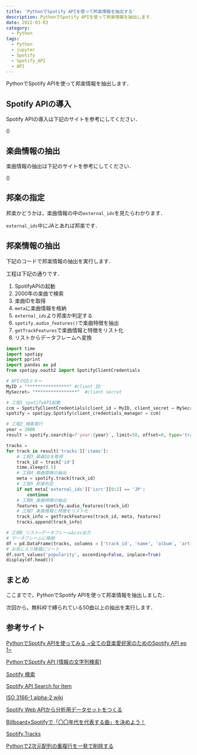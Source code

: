```yaml
---
title: 'PythonでSpotify APIを使って邦楽情報を抽出する'
description: PythonでSpotify APIを使って邦楽情報を抽出します．
date: 2022-03-03
category: 
  - Python
tags:
  - Python
  - jupyter
  - Spotify
  - Spotify_API
  - API
---
```


<!-- https://www.hamlet-engineer.com -->
PythonでSpotify APIを使って邦楽情報を抽出します．

<!-- more -->

<ClientOnly>
  <CallInArticleAdsense />
</ClientOnly>






## Spotify APIの導入
Spotify APIの導入は下記のサイトを参考にしてください．

()

## 楽曲情報の抽出
楽曲情報の抽出は下記のサイトを参考にしてください．

()

## 邦楽の指定
邦楽かどうかは，楽曲情報の中の`external_ids`を見たらわかります．

`external_ids`中にJAとあれば邦楽です．

## 邦楽情報の抽出
下記のコードで邦楽情報の抽出を実行します．

工程は下記の通りです．
1. SpotifyAPIの起動
2. 2000年の楽曲で検索
3. 楽曲IDを取得
4. `meta`に楽曲情報を格納
5. `external_ids`より邦楽か判定する
6. `spotify.audio_features()`で楽曲特徴を抽出
7. `getTrackFeatures`で楽曲情報と特徴をリスト化
8. リストからデータフレームへ変換

```python
import time
import spotipy
import pprint
import pandas as pd
from spotipy.oauth2 import SpotifyClientCredentials

# APIのIDとキー
MyID = "****************" #client ID
MySecret= "****************"  #client secret

# 工程1_spotifyAPI起動
ccm = SpotifyClientCredentials(client_id = MyID, client_secret = MySecret)
spotify = spotipy.Spotify(client_credentials_manager = ccm)

# 工程2_検索実行
year = 2000
result = spotify.search(q=f'year:{year}', limit=50, offset=0, type='track', market='JP')

tracks = 
for track in result['tracks']['items']:
    # 工程3_楽曲IDを取得
    track_id = track['id']
    time.sleep(0.5)
    # 工程4_楽曲情報の抽出
    meta = spotify.track(track_id)
    # 工程5_邦楽判定
    if not meta['external_ids']['isrc'][0:2] == 'JP':
        continue
    # 工程6_楽曲特徴の抽出
    features = spotify.audio_features(track_id)
    # 工程7_楽曲情報と特徴をリスト化
    track_info = getTrackFeatures(track_id, meta, features)
    tracks.append(track_info)

# 工程8_リスト→データフレーム&csv出力
# データフレームに格納
df = pd.DataFrame(tracks, columns = ['track_id', 'name', 'album', 'artist', 'release_date', 'country', 'length', 'popularity', 'key', 'mode', 'danceability', 'acousticness', 'energy', 'instrumentalness', 'liveness', 'loudness', 'speechiness', 'tempo', 'time_signature', 'valence'])
# お気に入り降順にソート
df.sort_values('popularity', ascending=False, inplace=True)
display(df.head())
```

## まとめ
ここまでで，PythonでSpotify APIを使って邦楽情報を抽出しました．

次回から，無料枠で縛られている50曲以上の抽出を実行します．

## 参考サイト
[PythonでSpotify APIを使ってみる ~全ての音楽愛好家のためのSpotify API ep 1~](https://python-muda.com/python/spotify-api-ep-1/)

[PythonでSpotify API [情報の文字列検索]](https://qiita.com/EkatoPgm/items/289b2efcdb5af49843c1)

[Spotify 検索](https://support.spotify.com/jp/article/search/)

[Spotify API Search for Item](https://developer.spotify.com/documentation/web-api/reference/#/operations/search)

[ISO 3166-1 alpha-2 wiki](https://en.wikipedia.org/wiki/ISO_3166-1_alpha-2)

[Spotify Web APIから分析用データセットをつくる](https://zenn.dev/yuriponx/articles/ccb87e276dc361)

[Billboard×Spotifyで「〇〇年代を代表する曲」を決めよう！](https://qiita.com/shionhonda/items/a44b563e8035fe9db259)

[Spotify.Tracks](https://hexdocs.pm/spotify_web_api/Spotify.Tracks.html)

[Pythonで2次元配列の重複行を一発で削除する](https://qiita.com/uuuno/items/b714d84ca2edbf16ea19)





<ClientOnly>
  <CallInArticleAdsense />
</ClientOnly>

